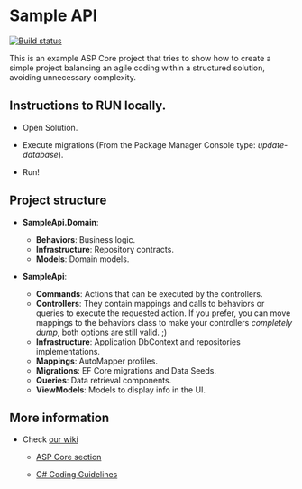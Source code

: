 # Sample API

[![Build status](https://ci.appveyor.com/api/projects/status/ur4xs9mt3s3q3big?svg=true)](https://ci.appveyor.com/project/dacanizares/aspcore-sampleapi)

This is an example ASP Core project that tries to show how to create a simple project balancing an agile coding within a structured solution, avoiding unnecessary complexity.

## Instructions to RUN locally.

* Open Solution.

* Execute migrations (From the Package Manager Console type: *update-database*).

* Run!

## Project structure

* **SampleApi.Domain**:
  * **Behaviors**: Business logic.
  * **Infrastructure**: Repository contracts.
  * **Models**: Domain models.

* **SampleApi**:
  * **Commands**: Actions that can be executed by the controllers.
  * **Controllers**: They contain mappings and calls to behaviors or queries to execute the requested action. If you prefer, you can move mappings to the behaviors class to make your controllers *completely dump*, both options are still valid. ;)
  * **Infrastructure**:  Application DbContext and repositories implementations.
  * **Mappings**: AutoMapper profiles.
  * **Migrations**: EF Core migrations and Data Seeds.
  * **Queries**: Data retrieval components.
  * **ViewModels**: Models to display info in the UI.
  
## More information

* Check [our wiki](https://equilaterus.github.io/wikilaterus/)

  * [ASP Core section](https://equilaterus.github.io/wikilaterus/wiki/ASP-Core.html)
  
  * [C# Coding Guidelines](https://equilaterus.github.io/wikilaterus/wiki/C%23-coding-guidelines.html)
